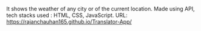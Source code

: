 It shows the weather of any city or of the current location. Made using API, tech stacks used :  HTML, CSS, JavaScript.
URL: https://rajanchauhan165.github.io/Translator-App/
